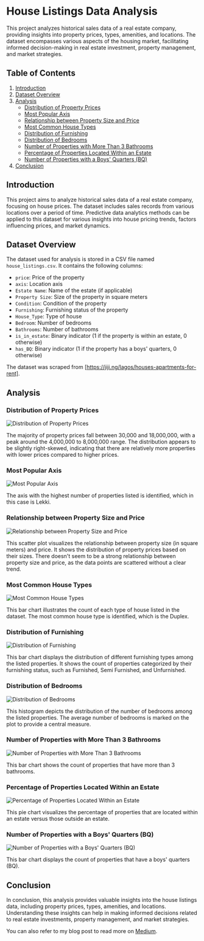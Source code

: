 # House Listings Data Analysis

This project analyzes historical sales data of a real estate company, providing insights into property prices, types, amenities, and locations. The dataset encompasses various aspects of the housing market, facilitating informed decision-making in real estate investment, property management, and market strategies.

## Table of Contents
1. [Introduction](#introduction)
2. [Dataset Overview](#dataset-overview)
3. [Analysis](#analysis)
   - [Distribution of Property Prices](#question-1-distribution-of-property-prices)
   - [Most Popular Axis](#question-2-most-popular-axis)
   - [Relationship between Property Size and Price](#question-3-relationship-between-property-size-and-price)
   - [Most Common House Types](#question-4-most-common-house-types)
   - [Distribution of Furnishing](#question-5-distribution-of-furnishing)
   - [Distribution of Bedrooms](#question-6-distribution-of-bedrooms)
   - [Number of Properties with More Than 3 Bathrooms](#question-7-number-of-properties-with-more-than-3-bathrooms)
   - [Percentage of Properties Located Within an Estate](#question-8-percentage-of-properties-located-within-an-estate)
   - [Number of Properties with a Boys' Quarters (BQ)](#question-9-number-of-properties-with-a-boys-quarters-bq)
4. [Conclusion](#conclusion)

## Introduction <a name="introduction"></a>
This project aims to analyze historical sales data of a real estate company, focusing on house prices. The dataset includes sales records from various locations over a period of time. Predictive data analytics methods can be applied to this dataset for various insights into house pricing trends, factors influencing prices, and market dynamics.

## Dataset Overview <a name="dataset-overview"></a>
The dataset used for analysis is stored in a CSV file named `house_listings.csv`. It contains the following columns:

- `price`: Price of the property
- `axis`: Location axis
- `Estate Name`: Name of the estate (if applicable)
- `Property Size`: Size of the property in square meters
- `Condition`: Condition of the property
- `Furnishing`: Furnishing status of the property
- `House_Type`: Type of house
- `Bedroom`: Number of bedrooms
- `Bathrooms`: Number of bathrooms
- `is_in_estate`: Binary indicator (1 if the property is within an estate, 0 otherwise)
- `has_BQ`: Binary indicator (1 if the property has a boys' quarters, 0 otherwise)

The dataset was scraped from [https://jiji.ng/lagos/houses-apartments-for-rent].

## Analysis <a name="analysis"></a>
### Distribution of Property Prices <a name="question-1-distribution-of-property-prices"></a>
![Distribution of Property Prices](image1.png)

The majority of property prices fall between 30,000 and 18,000,000, with a peak around the 4,000,000 to 8,000,000 range. The distribution appears to be slightly right-skewed, indicating that there are relatively more properties with lower prices compared to higher prices.

### Most Popular Axis <a name="question-2-most-popular-axis"></a>
![Most Popular Axis](image2.png)

The axis with the highest number of properties listed is identified, which in this case is Lekki.

### Relationship between Property Size and Price <a name="question-3-relationship-between-property-size-and-price"></a>
![Relationship between Property Size and Price](image3.png)

This scatter plot visualizes the relationship between property size (in square meters) and price. It shows the distribution of property prices based on their sizes. There doesn't seem to be a strong relationship between property size and price, as the data points are scattered without a clear trend.

### Most Common House Types <a name="question-4-most-common-house-types"></a>
![Most Common House Types](image4.png)

This bar chart illustrates the count of each type of house listed in the dataset. The most common house type is identified, which is the Duplex.

### Distribution of Furnishing <a name="question-5-distribution-of-furnishing"></a>
![Distribution of Furnishing](image5.png)

This bar chart displays the distribution of different furnishing types among the listed properties. It shows the count of properties categorized by their furnishing status, such as Furnished, Semi Furnished, and Unfurnished.

### Distribution of Bedrooms <a name="question-6-distribution-of-bedrooms"></a>
![Distribution of Bedrooms](image6.png)

This histogram depicts the distribution of the number of bedrooms among the listed properties. The average number of bedrooms is marked on the plot to provide a central measure.

### Number of Properties with More Than 3 Bathrooms <a name="question-7-number-of-properties-with-more-than-3-bathrooms"></a>
![Number of Properties with More Than 3 Bathrooms](image7.png)

This bar chart shows the count of properties that have more than 3 bathrooms.

### Percentage of Properties Located Within an Estate <a name="question-8-percentage-of-properties-located-within-an-estate"></a>
![Percentage of Properties Located Within an Estate](image8.png)

This pie chart visualizes the percentage of properties that are located within an estate versus those outside an estate.

### Number of Properties with a Boys' Quarters (BQ) <a name="question-9-number-of-properties-with-a-boys-quarters-bq"></a>
![Number of Properties with a Boys' Quarters (BQ)](image9.png)

This bar chart displays the count of properties that have a boys' quarters (BQ).

## Conclusion <a name="conclusion"></a>
In conclusion, this analysis provides valuable insights into the house listings data, including property prices, types, amenities, and locations. Understanding these insights can help in making informed decisions related to real estate investments, property management, and market strategies.

You can also refer to my blog post to read more on [Medium](https://medium.com/@ebube45/unveiling-real-estate-trends-a-data-driven-journey-e21eae5b802c).
